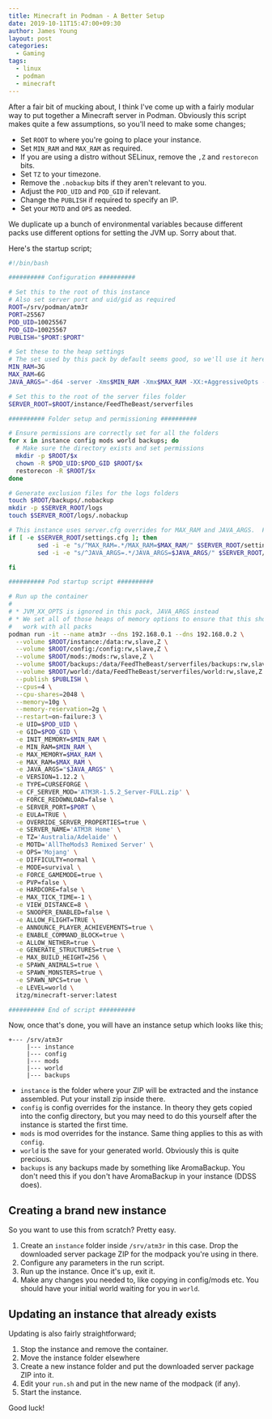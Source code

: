 ```yaml
---
title: Minecraft in Podman - A Better Setup
date: 2019-10-11T15:47:00+09:30
author: James Young
layout: post
categories:
  - Gaming
tags:
  - linux
  - podman
  - minecraft
---
```


After a fair bit of mucking about, I think I've come up with a fairly modular way to put together a Minecraft server in Podman.  Obviously this script makes quite a few assumptions, so you'll need to make some changes;

* Set `ROOT` to where you're going to place your instance.
* Set `MIN_RAM` and `MAX_RAM` as required.
* If you are using a distro without SELinux, remove the `,Z` and `restorecon` bits.
* Set `TZ` to your timezone.
* Remove the `.nobackup` bits if they aren't relevant to you.
* Adjust the `POD_UID` and `POD_GID` if relevant.
* Change the `PUBLISH` if required to specify an IP.
* Set your `MOTD` and `OPS` as needed.

We duplicate up a bunch of environmental variables because different packs use different options for setting the JVM up.  Sorry about that.

Here's the startup script;

```bash
#!/bin/bash

########## Configuration ##########

# Set this to the root of this instance
# Also set server port and uid/gid as required
ROOT=/srv/podman/atm3r
PORT=25567
POD_UID=10025567
POD_GID=10025567
PUBLISH="$PORT:$PORT"

# Set these to the heap settings
# The set used by this pack by default seems good, so we'll use it here too.
MIN_RAM=3G
MAX_RAM=6G
JAVA_ARGS="-d64 -server -Xms$MIN_RAM -Xmx$MAX_RAM -XX:+AggressiveOpts -XX:ParallelGCThreads=3 -XX:+UseConcMarkSweepGC -XX:+UnlockExperimentalVMOptions -XX:+UseParNewGC -XX:+ExplicitGCInvokesConcurrent -XX:MaxGCPauseMillis=10 -XX:GCPauseIntervalMillis=50 -XX:+UseFastAccessorMethods -XX:+OptimizeStringConcat -XX:NewSize=84m -XX:+UseAdaptiveGCBoundary -XX:NewRatio=3 -Dfml.readTimeout=90 -Dfml.queryResult=confirm"

# Set this to the root of the server files folder
SERVER_ROOT=$ROOT/instance/FeedTheBeast/serverfiles

########## Folder setup and permissioning ##########

# Ensure permissions are correctly set for all the folders
for x in instance config mods world backups; do
  # Make sure the directory exists and set permissions
  mkdir -p $ROOT/$x
  chown -R $POD_UID:$POD_GID $ROOT/$x
  restorecon -R $ROOT/$x
done

# Generate exclusion files for the logs folders
touch $ROOT/backups/.nobackup
mkdir -p $SERVER_ROOT/logs
touch $SERVER_ROOT/logs/.nobackup

# This instance uses server.cfg overrides for MAX_RAM and JAVA_ARGS.  Frustrating....
if [ -e $SERVER_ROOT/settings.cfg ]; then
        sed -i -e "s/^MAX_RAM=.*/MAX_RAM=$MAX_RAM/" $SERVER_ROOT/settings.cfg
        sed -i -e "s/^JAVA_ARGS=.*/JAVA_ARGS=$JAVA_ARGS/" $SERVER_ROOT/settings.cfg

fi

########## Pod startup script ##########

# Run up the container
#
# * JVM_XX_OPTS is ignored in this pack, JAVA_ARGS instead
# * We set all of those heaps of memory options to ensure that this should
#   work with all packs
podman run -it --name atm3r --dns 192.168.0.1 --dns 192.168.0.2 \
  --volume $ROOT/instance:/data:rw,slave,Z \
  --volume $ROOT/config:/config:rw,slave,Z \
  --volume $ROOT/mods:/mods:rw,slave,Z \
  --volume $ROOT/backups:/data/FeedTheBeast/serverfiles/backups:rw,slave,Z \
  --volume $ROOT/world:/data/FeedTheBeast/serverfiles/world:rw,slave,Z \
  --publish $PUBLISH \
  --cpus=4 \
  --cpu-shares=2048 \
  --memory=10g \
  --memory-reservation=2g \
  --restart=on-failure:3 \
  -e UID=$POD_UID \
  -e GID=$POD_GID \
  -e INIT_MEMORY=$MIN_RAM \
  -e MIN_RAM=$MIN_RAM \
  -e MAX_MEMORY=$MAX_RAM \
  -e MAX_RAM=$MAX_RAM \
  -e JAVA_ARGS="$JAVA_ARGS" \
  -e VERSION=1.12.2 \
  -e TYPE=CURSEFORGE \
  -e CF_SERVER_MOD='ATM3R-1.5.2_Server-FULL.zip' \
  -e FORCE_REDOWNLOAD=false \
  -e SERVER_PORT=$PORT \
  -e EULA=TRUE \
  -e OVERRIDE_SERVER_PROPERTIES=true \
  -e SERVER_NAME='ATM3R Home' \
  -e TZ='Australia/Adelaide' \
  -e MOTD='AllTheMods3 Remixed Server' \
  -e OPS='Mojang' \
  -e DIFFICULTY=normal \
  -e MODE=survival \
  -e FORCE_GAMEMODE=true \
  -e PVP=false \
  -e HARDCORE=false \
  -e MAX_TICK_TIME=-1 \
  -e VIEW_DISTANCE=8 \
  -e SNOOPER_ENABLED=false \
  -e ALLOW_FLIGHT=TRUE \
  -e ANNOUNCE_PLAYER_ACHIEVEMENTS=true \
  -e ENABLE_COMMAND_BLOCK=true \
  -e ALLOW_NETHER=true \
  -e GENERATE_STRUCTURES=true \
  -e MAX_BUILD_HEIGHT=256 \
  -e SPAWN_ANIMALS=true \
  -e SPAWN_MONSTERS=true \
  -e SPAWN_NPCS=true \
  -e LEVEL=world \
  itzg/minecraft-server:latest

########## End of script ##########
```

Now, once that's done, you will have an instance setup which looks like this;

```
+--- /srv/atm3r
     |--- instance
     |--- config
     |--- mods
     |--- world
     |--- backups
```

* `instance` is the folder where your ZIP will be extracted and the instance assembled.  Put your install zip inside there.
* `config` is config overrides for the instance.  In theory they gets copied into the config directory, but you may need to do this yourself after the instance is started the first time.
* `mods` is mod overrides for the instance.  Same thing applies to this as with `config`.
* `world` is the save for your generated world.  Obviously this is quite precious.
* `backups` is any backups made by something like AromaBackup.  You don't need this if you don't have AromaBackup in your instance (DDSS does).

## Creating a brand new instance

So you want to use this from scratch?  Pretty easy.

1. Create an `instance` folder inside `/srv/atm3r` in this case.  Drop the downloaded server package ZIP for the modpack you're using in there.
2. Configure any parameters in the run script.
3. Run up the instance.  Once it's up, exit it.
4. Make any changes you needed to, like copying in config/mods etc.  You should have your initial world waiting for you in `world`.

## Updating an instance that already exists

Updating is also fairly straightforward;

1. Stop the instance and remove the container.
2. Move the instance folder elsewhere
3. Create a new instance folder and put the downloaded server package ZIP into it.
4. Edit your `run.sh` and put in the new name of the modpack (if any).
5. Start the instance.

Good luck!
